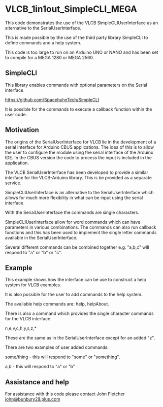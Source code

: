 # VLCB_1in1out_SimpleCLI_MEGA

This code demonstrates the use of the VLCB SimpleCLIUserInterface as an alternative to the SerialUserInterface.

This is made possible by the use of the third party library SimpleCLI to define commands and a help system.

This code is too large to run on an Arduino UNO or NANO and has been set to compile for a MEGA 1280 or MEGA 2560.

## SimpleCLI

This library enables commands with optional parameters on the Serial interface.

https://github.com/SpacehuhnTech/SimpleCLI

It is possible for the commands to execute a callback function within the user code.

## Motivation

The origins of the SerialUserInterface for VLCB lie in the development of a serial interface for Arduino CBUS applications. The idea of this is to allow the user to configure the module using the serial interface of the Arduino IDE. In the CBUS version the code to process the input is included in the application.

The VLCB SerialUserInterface has been developed to provide a similar interface for the VLCB-Arduino library. This is be provided as a separate service.

SimpleCLIUserInterface is an alternative to the SerialUserInterface which allows for much more flexibility in what can be input using the serial interface.

With the SerialUserInterface the commands are single characters.

SimpleCLIUserInterface allow for word commands which can have parameters in various combinations. The commands can also run callback functions and this has been used to implement the single letter commands available in the SerialUserInterface.

Several different commands can be combined together e.g. "a,b,c" will respond to "a" or "b" or "c".

## Example

This example shows how the interface can be use to construct a help system for VLCB examples.

It is also possible for the user to add commands to the help system.

The available help commands are: help, helpAbout.

There is also a command which provides the single character commands for the VLCB interface:

n,e,v,c,h,y,s,z,*

These are the same as in the SerialUserInterface except for an added "z".

There are two examples of user added commands:

some/thing  - this will respond to "some" or "something".

a,b  - this will respond to "a" or "b"

## Assistance and help

For assistance with this code please contact John Fletcher <M6777> john@bunbury28.plus.com
